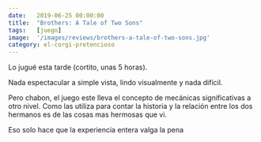 ```yaml
---
date:   2019-06-25 00:00:00
title:  "Brothers: A Tale of Two Sons"
tags:   [juego]
image:  '/images/reviews/brothers-a-tale-of-two-sons.jpg'
category: el-corgi-pretencioso
---
```

Lo jugué esta tarde (cortito, unas 5 horas).

Nada espectacular a simple vista, lindo visualmente y nada difícil.

Pero chabon, el juego este lleva el concepto de mecánicas significativas a otro nivel. Como las utiliza para contar la historia y la relación entre los dos hermanos es de las cosas mas hermosas que vi.

Eso solo hace que la experiencia entera valga la pena
